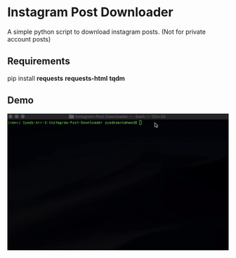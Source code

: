 # Instagram Post Downloader
A simple python script to download instagram posts. (Not for private account posts)

## Requirements
pip install **requests** **requests-html** **tqdm**

## Demo
<img src="https://github.com/skamranahmed/instagram-post-downloader/blob/master/demo.gif" alt="" width="100%" height="50%">